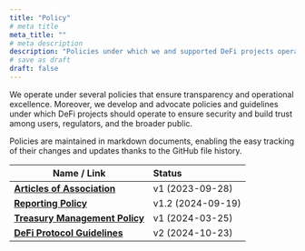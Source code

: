 ```yaml
---
title: "Policy"
# meta title
meta_title: ""
# meta description
description: "Policies under which we and supported DeFi projects operate."
# save as draft
draft: false
---
```


We operate under several policies that ensure transparency and operational excellence. Moreover, we develop and advocate policies and guidelines under which DeFi projects should operate to ensure security and build trust among users, regulators, and the broader public.

Policies are maintained in markdown documents, enabling the easy tracking of their changes and updates thanks to the GitHub file history.

| Name / Link                                                  | Status            |
| ------------------------------------------------------------ | :---------------- |
| [**Articles of Association**](../articles-of-association)    | v1 (2023-09-28)   |
| [**Reporting Policy**](../reporting-policy)                  | v1.2 (2024-09-19) |
| [**Treasury Management Policy**](../treasury-management-policy) | v1 (2024-03-25)   |
| [**DeFi Protocol Guidelines**](https://www.defiscan.info/learn-more)  | v2 (2024-10-23)   |
